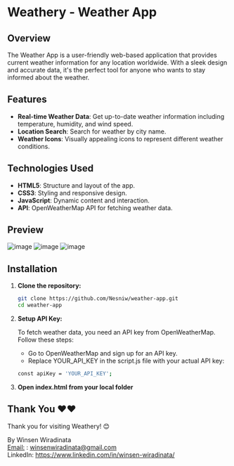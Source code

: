 # Weathery - Weather App

## Overview 
The Weather App is a user-friendly web-based application that provides current weather information for any location worldwide. With a sleek design and accurate data, it's the perfect tool for anyone who wants to stay informed about the weather.

## Features 
- **Real-time Weather Data**: Get up-to-date weather information including temperature, humidity, and wind speed.
- **Location Search**: Search for weather by city name.
- **Weather Icons**: Visually appealing icons to represent different weather conditions.

## Technologies Used 
- **HTML5**: Structure and layout of the app.
- **CSS3**: Styling and responsive design.
- **JavaScript**: Dynamic content and interaction.
- **API**: OpenWeatherMap API for fetching weather data.

## Preview 
![image](https://github.com/Nesniw/Weathery-Weather-App/assets/109383763/ff187658-6042-4342-aa5e-c2efe7ab5d6e)
![image](https://github.com/Nesniw/Weathery-Weather-App/assets/109383763/c54112a4-7b6a-4402-93c8-ed2f4172a6ce)
![image](https://github.com/Nesniw/Weathery-Weather-App/assets/109383763/cbc39087-57e9-4c46-b730-a6c917e4aafd)

## Installation 
1. **Clone the repository:**
   ```bash
   git clone https://github.com/Nesniw/weather-app.git
   cd weather-app
   ```
2. **Setup API Key:**
   
   To fetch weather data, you need an API key from OpenWeatherMap. Follow these steps:
   - Go to OpenWeatherMap and sign up for an API key.
   - Replace YOUR_API_KEY in the script.js file with your actual API key:
    ```bash
    const apiKey = 'YOUR_API_KEY';
    ```
3. **Open index.html from your local folder**

## Thank You ❤❤

Thank you for visiting Weathery! 😊

By Winsen Wiradinata \
[Email:](https://img.shields.io/badge/Gmail-D14836?style=for-the-badge&logo=gmail&logoColor=white) : winsenwiradinata@gmail.com \
LinkedIn: https://www.linkedin.com/in/winsen-wiradinata/

